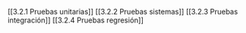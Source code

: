 [[3.2.1 Pruebas unitarias]]
[[3.2.2 Pruebas sistemas]]
[[3.2.3 Pruebas integración]]
[[3.2.4 Pruebas regresión]]

